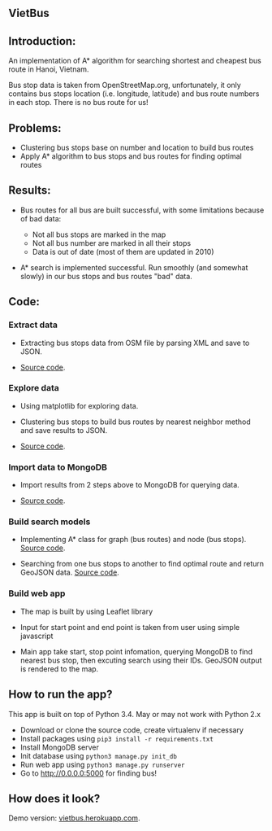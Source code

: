 VietBus
-------

## Introduction:

An implementation of A\* algorithm for searching shortest and cheapest bus 
route in Hanoi, Vietnam.

Bus stop data is taken from OpenStreetMap.org, unfortunately, it only 
contains bus stops location (i.e. longitude, latitude) and bus route 
numbers in each stop. There is no bus route for us!

## Problems:

- Clustering bus stops base on number and location to build bus routes
- Apply A\* algorithm to bus stops and bus routes for finding optimal 
routes

## Results:

- Bus routes for all bus are built successful, with some limitations because
of bad data:
    - Not all bus stops are marked in the map
    - Not all bus number are marked in all their stops
    - Data is out of date (most of them are updated in 2010)

- A\* search is implemented successful. Run smoothly (and somewhat slowly)
in our bus stops and bus routes "bad" data.

## Code:

### Extract data

- Extracting bus stops data from OSM file by parsing XML and save to JSON.

- [Source code](app/data/data_extract.py).

### Explore data

- Using matplotlib for exploring data.

- Clustering bus stops to build bus routes by nearest neighbor method and
save results to JSON.

- [Source code](app/data/data_explore.py).

### Import data to MongoDB

- Import results from 2 steps above to MongoDB for querying data.

- [Source code](app/data/data_to_mongo.py).

### Build search models

- Implementing A\* class for graph (bus routes) and node (bus stops). 
[Source code](app/data/models.py).

- Searching from one bus stops to another to find optimal route and return
GeoJSON data. [Source code](app/data/search.py).

### Build web app

- The map is built by using Leaflet library

- Input for start point and end point is taken from user using simple javascript

- Main app take start, stop point infomation, querying MongoDB to find nearest
bus stop, then excuting search using their IDs. GeoJSON output is rendered to
the map.

## How to run the app?

This app is built on top of Python 3.4. May or may not work with Python 2.x

- Download or clone the source code, create virtualenv if necessary
- Install packages using `pip3 install -r requirements.txt`
- Install MongoDB server
- Init database using `python3 manage.py init_db`
- Run web app using `python3 manage.py runserver`
- Go to http://0.0.0.0:5000 for finding bus!

## How does it look?

Demo version: [vietbus.herokuapp.com](http://vietbus.herokuapp.com).



